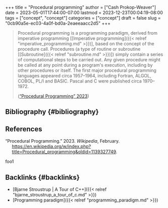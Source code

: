 +++
title = "Procedural programming"
author = ["Cash Prokop-Weaver"]
date = 2023-05-01T17:44:00-07:00
lastmod = 2023-12-23T00:04:19-08:00
tags = ["concept", "concept"]
categories = ["concept"]
draft = false
slug = "0cb90a5e-ec03-4a0f-bd0a-2eaeeaacc2d5"
+++

> Procedural programming is a programming paradigm, derived from imperative programming [[Imperative programming]({{< relref "imperative_programming.md" >}})], based on the concept of the procedure call. Procedures (a type of routine or subroutine [[Subroutine]({{< relref "subroutine.md" >}})]) simply contain a series of computational steps to be carried out. Any given procedure might be called at any point during a program's execution, including by other procedures or itself. The first major procedural programming languages appeared circa 1957–1964, including Fortran, ALGOL, COBOL, PL/I and BASIC. Pascal and C were published circa 1970–1972.
>
> (<a href="#citeproc_bib_item_1">“Procedural Programming” 2023</a>)


## Bibliography {#bibliography}

## References

<style>.csl-entry{text-indent: -1.5em; margin-left: 1.5em;}</style><div class="csl-bib-body">
  <div class="csl-entry"><a id="citeproc_bib_item_1"></a>“Procedural Programming.” 2023. <i>Wikipedia</i>, February. <a href="https://en.wikipedia.org/w/index.php?title=Procedural_programming&oldid=1139327749">https://en.wikipedia.org/w/index.php?title=Procedural_programming&#38;oldid=1139327749</a>.</div>
</div>

foo1


## Backlinks {#backlinks}

-   [Bjarne Stroustrup | A Tour of C++]({{< relref "bjarne_stroustrup_a_tour_of_c.md" >}})
-   [Programming paradigm]({{< relref "programming_paradigm.md" >}})
